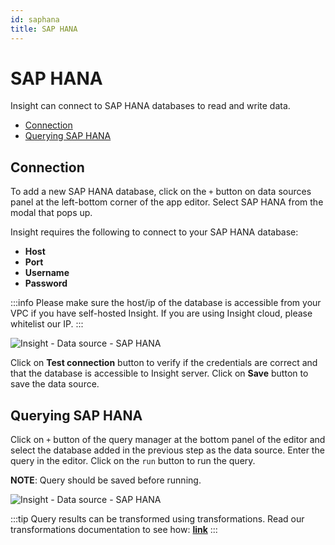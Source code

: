 ```yaml
---
id: saphana
title: SAP HANA
---
```


# SAP HANA

Insight can connect to SAP HANA databases to read and write data. 

- [Connection](#connection)
- [Querying SAP HANA](#querying-sap-hana)

## Connection

To add a new SAP HANA database, click on the `+` button on data sources panel at the left-bottom corner of the app editor. Select SAP HANA from the modal that pops up.

Insight requires the following to connect to your SAP HANA database:

- **Host**
- **Port**
- **Username**
- **Password**

:::info
Please make sure the host/ip of the database is accessible from your VPC if you have self-hosted Insight. If you are using Insight cloud, please whitelist our IP.
:::

<div style={{textAlign: 'center'}}>

![Insight - Data source - SAP HANA](/img/datasource-reference/saphana/connect.png)

</div>

Click on **Test connection** button to verify if the credentials are correct and that the database is accessible to Insight server. Click on **Save** button to save the data source.

## Querying SAP HANA

Click on `+` button of the query manager at the bottom panel of the editor and select the database added in the previous step as the data source. Enter the query in the editor. Click on the `run` button to run the query.

**NOTE**: Query should be saved before running.

<div style={{textAlign: 'center'}}>

![Insight - Data source - SAP HANA](/img/datasource-reference/saphana/query.png)

</div>

:::tip
Query results can be transformed using transformations. Read our transformations documentation to see how: **[link](/docs/tutorial/transformations)**
:::